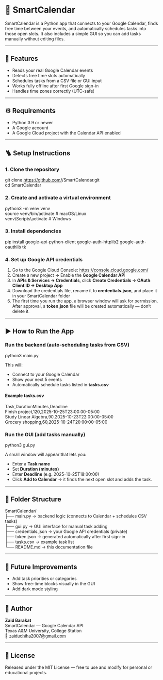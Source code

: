 # 🧠 SmartCalendar

SmartCalendar is a Python app that connects to your Google Calendar, finds free time between your events, and automatically schedules tasks into those open slots. It also includes a simple GUI so you can add tasks manually without editing files.

---

## 🚀 Features
- Reads your real Google Calendar events
- Detects free time slots automatically
- Schedules tasks from a CSV file or GUI input
- Works fully offline after first Google sign-in
- Handles time zones correctly (UTC-safe)

---

## ⚙️ Requirements
- Python 3.9 or newer
- A Google account
- A Google Cloud project with the Calendar API enabled

---

## 🪜 Setup Instructions

### 1. Clone the repository
git clone https://github.com/<your-username>/SmartCalendar.git  
cd SmartCalendar

### 2. Create and activate a virtual environment
python3 -m venv venv  
source venv/bin/activate        # macOS/Linux  
venv\Scripts\activate           # Windows

### 3. Install dependencies
pip install google-api-python-client google-auth-httplib2 google-auth-oauthlib tk

### 4. Set up Google API credentials
1. Go to the Google Cloud Console: https://console.cloud.google.com/  
2. Create a new project → Enable the **Google Calendar API**  
3. In **APIs & Services → Credentials**, click **Create Credentials → OAuth Client ID → Desktop App**  
4. Download the credentials file, rename it to **credentials.json**, and place it in your SmartCalendar folder  
5. The first time you run the app, a browser window will ask for permission. After approval, a **token.json** file will be created automatically — don’t delete it.

---

## ▶️ How to Run the App

### Run the backend (auto-scheduling tasks from CSV)
python3 main.py

This will:
- Connect to your Google Calendar
- Show your next 5 events
- Automatically schedule tasks listed in **tasks.csv**

#### Example tasks.csv
Task,DurationMinutes,Deadline  
Finish project,120,2025-10-25T23:00:00-05:00  
Study Linear Algebra,90,2025-10-23T22:00:00-05:00  
Grocery shopping,60,2025-10-24T20:00:00-05:00

### Run the GUI (add tasks manually)
python3 gui.py

A small window will appear that lets you:
- Enter a **Task name**
- Set **Duration (minutes)**
- Enter **Deadline** (e.g. 2025-10-25T18:00:00)
- Click **Add to Calendar** → it finds the next open slot and adds the task.

---

## 🧩 Folder Structure
SmartCalendar/  
├── main.py              → backend logic (connects to Calendar + schedules CSV tasks)  
├── gui.py               → GUI interface for manual task adding  
├── credentials.json     → your Google API credentials (private)  
├── token.json           → generated automatically after first sign-in  
├── tasks.csv            → example task list  
└── README.md            → this documentation file  

---

## 🧠 Future Improvements
- Add task priorities or categories
- Show free-time blocks visually in the GUI
- Add dark mode styling

---

## 👤 Author
**Zaid Barakat**  
SmartCalendar — Google Calendar API  
Texas A&M University, College Station  
📧 zaiduchiha2007@gmail.com  

---

## 📜 License
Released under the MIT License — free to use and modify for personal or educational projects.
